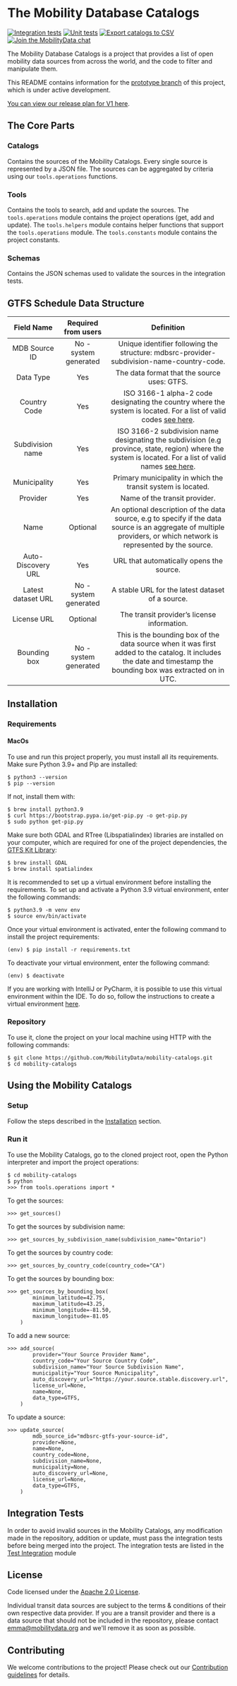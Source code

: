 # The Mobility Database Catalogs

[![Integration tests](https://github.com/MobilityData/mobility-catalogs/actions/workflows/integration_tests.yml/badge.svg?branch=issue%2F343%2Fcatalogs-prototype)](https://github.com/MobilityData/mobility-catalogs/actions/workflows/integration_tests.yml) [![Unit tests](https://github.com/MobilityData/mobility-catalogs/actions/workflows/unit_tests.yml/badge.svg?branch=issue%2F343%2Fcatalogs-prototype)](https://github.com/MobilityData/mobility-catalogs/actions/workflows/unit_tests.yml) [![Export catalogs to CSV](https://github.com/MobilityData/mobility-catalogs/actions/workflows/export_to_csv.yml/badge.svg?branch=issue%2F343%2Fcatalogs-prototype)](https://github.com/MobilityData/mobility-catalogs/actions/workflows/export_to_csv.yml) [![Join the MobilityData chat](https://badgen.net/badge/slack/%20/green?icon=slack)](https://bit.ly/mobilitydata-slack)

The Mobility Database Catalogs is a project that provides a list of open mobility data sources from across the world, and the code to filter and manipulate them.

This README contains information for the [prototype branch](https://github.com/MobilityData/mobility-catalogs/tree/issue/343%2Fcatalogs-prototype) of this project, which is under active development.

[You can view our release plan for V1 here](https://github.com/MobilityData/mobility-database-catalogs/issues/30).

## The Core Parts

### Catalogs

Contains the sources of the Mobility Catalogs. Every single source is represented by a JSON file. The sources can be aggregated by criteria using our `tools.operations` functions.

### Tools

Contains the tools to search, add and update the sources. The `tools.operations` module contains the project operations (get, add and update). The `tools.helpers` module contains helper functions that support the `tools.operations` module. The `tools.constants` module contains the project constants.

### Schemas

Contains the JSON schemas used to validate the sources in the integration tests.

## GTFS Schedule Data Structure

|     Field Name     |  Required from users  |                                                                              Definition                                                                             |
|:------------------:|:---------------------:|:-------------------------------------------------------------------------------------------------------------------------------------------------------------------:
| MDB Source ID      | No - system generated | Unique identifier following the structure: mdbsrc-provider-subdivision-name-country-code.      |   |   |
| Data Type          | Yes                   | The data format that the source uses: GTFS.                                                                                                            |   |   |
| Country Code       | Yes                   | ISO 3166-1 alpha-2 code designating the country where the system is located. For a list of valid codes [see here](https://en.wikipedia.org/wiki/List_of_ISO_3166_country_codes).                                                    |   |   |
| Subdivision name   | Yes                   | ISO 3166-2 subdivision name designating the subdivision (e.g province, state, region) where the system is located. For a list of valid names [see here](https://unece.org/trade/uncefact/unlocode-country-subdivisions-iso-3166-2).              |   |   |
| Municipality       | Yes                   | Primary municipality in which the transit system is located.                                                                                                        |   |   |
| Provider           | Yes                   | Name of the transit provider.                                                                                                                                       |   |   |
| Name               | Optional              | An optional description of the data source, e.g to specify if the data source is an aggregate of multiple providers, or which network is represented by the source. |   |   |
| Auto-Discovery URL | Yes                   | URL that automatically opens the source.                                                                                                                            |   |   |
| Latest dataset URL | No - system generated | A stable URL for the latest dataset of a source.                                                                                                                    |   |   |
| License URL        | Optional              | The transit provider’s license information.                                                                                                                         |   |   |
| Bounding box       | No - system generated | This is the bounding box of the data source when it was first added to the catalog. It includes the date and timestamp the bounding box was extracted on in UTC.       |   |   |


## Installation

### Requirements

#### MacOs

To use and run this project properly, you must install all its requirements. Make sure Python 3.9+ and Pip are installed:
```
$ python3 --version
$ pip --version
```

If not, install them with:
```
$ brew install python3.9
$ curl https://bootstrap.pypa.io/get-pip.py -o get-pip.py
$ sudo python get-pip.py
```

Make sure both GDAL and RTree (Libspatialindex) libraries are installed on your computer, which are required for one of the project dependencies, the [GTFS Kit Library](https://pypi.org/project/gtfs-kit/):
```
$ brew install GDAL
$ brew install spatialindex
```

It is recommended to set up a virtual environment before installing the requirements. To set up and activate a Python 3.9 virtual environment, enter the following commands:
```
$ python3.9 -m venv env
$ source env/bin/activate
```

Once your virtual environment is activated, enter the following command to install the project requirements:
```
(env) $ pip install -r requirements.txt
```

To deactivate your virtual environment, enter the following command:
```
(env) $ deactivate
```

If you are working with IntelliJ or PyCharm, it is possible to use this virtual environment within the IDE. To do so, follow the instructions to create a virtual environment [here](https://www.jetbrains.com/help/idea/creating-virtual-environment.html).

### Repository

To use it, clone the project on your local machine using HTTP with the following commands:
```
$ git clone https://github.com/MobilityData/mobility-catalogs.git
$ cd mobility-catalogs
```

## Using the Mobility Catalogs

### Setup
Follow the steps described in the [Installation](#installation) section.

### Run it
To use the Mobility Catalogs, go to the cloned project root, open the Python interpreter and import the project operations:
```
$ cd mobility-catalogs
$ python
>>> from tools.operations import *
```

To get the sources:
```
>>> get_sources()
```

To get the sources by subdivision name:
```
>>> get_sources_by_subdivision_name(subdivision_name="Ontario")
```

To get the sources by country code:
```
>>> get_sources_by_country_code(country_code="CA")
```

To get the sources by bounding box:
```
>>> get_sources_by_bounding_box(
        minimum_latitude=42.75,
        maximum_latitude=43.25,
        minimum_longitude=-81.50,
        maximum_longitude=-81.05
    )
```

To add a new source:
```
>>> add_source(
        provider="Your Source Provider Name",
        country_code="Your Source Country Code",
        subdivision_name="Your Source Subdivision Name",
        municipality="Your Source Municipality",
        auto_discovery_url="https://your.source.stable.discovery.url",
        license_url=None,
        name=None,
        data_type=GTFS,
    )
```

To update a source:
```
>>> update_source(        
        mdb_source_id="mdbsrc-gtfs-your-source-id",
        provider=None,
        name=None,
        country_code=None,
        subdivision_name=None,
        municipality=None,
        auto_discovery_url=None,
        license_url=None,
        data_type=GTFS,
    )
```

## Integration Tests

In order to avoid invalid sources in the Mobility Catalogs, any modification made in the repository, addition or update, must pass the integration tests before being merged into the project. The integration tests are listed in the [Test Integration](/tests/test_integration.py) module

## License

Code licensed under the [Apache 2.0 License](http://www.apache.org/licenses/LICENSE-2.0).

Individual transit data sources are subject to the terms & conditions of their own respective data provider. If you are a transit provider and there is a data source that should not be included in the repository, please contact emma@mobilitydata.org and we'll remove it as soon as possible.

## Contributing

We welcome contributions to the project! Please check out our [Contribution guidelines](/CONTRIBUTING.md) for details.
